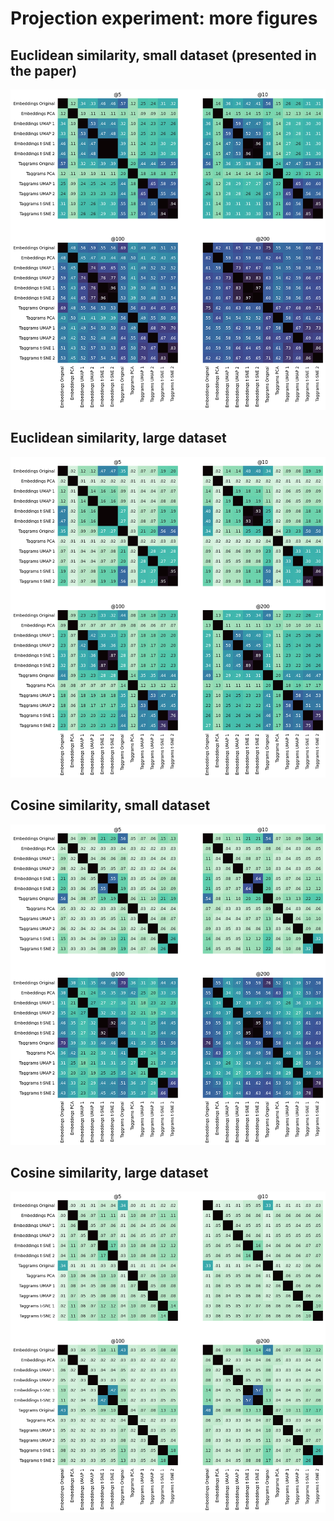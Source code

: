 # Projection experiment: more figures

## Euclidean similarity, small dataset (presented in the paper)
![Similarity matrix](euclidean-small.png)

## Euclidean similarity, large dataset
![Similarity matrix](euclidean-large.png)

## Cosine similarity, small dataset
![Similarity matrix](cosine-small.png)

## Cosine similarity, large dataset
![Similarity matrix](cosine-large.png)


